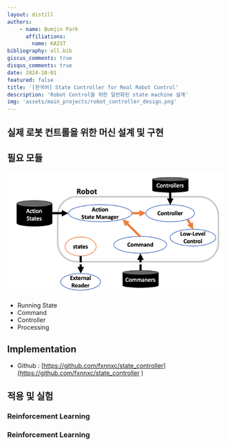 ```yaml
---
layout: distill
authors: 
    - name: Bumjin Park
      affiliations:
        name: KAIST
bibliography: all.bib
giscus_comments: true
disqus_comments: true
date: 2024-10-01
featured: false
title: '[한국어] State Controller for Real Robot Control'
description: 'Robot Control을 위한 일반화된 state machine 설계'
img: 'assets/main_projects/robot_controller_design.png'
---
```


## 실제 로봇 컨트롤을 위한 머신 설계 및 구현 

## 필요 모듈 

<img src="/assets/main_projects/robot_controller_design.png" >

* Running State 
* Command 
* Controller 
* Processing 

## Implementation 

* Github : [https://github.com/fxnnxc/state_controller](https://github.com/fxnnxc/state_controller )


## 적용 및 실험

### Reinforcement Learning


### Reinforcement Learning

